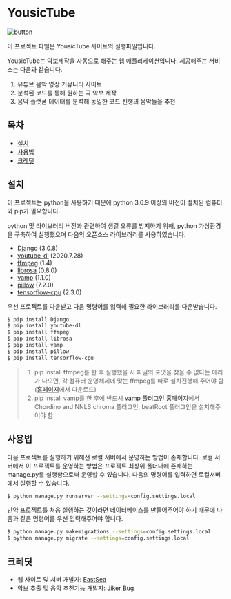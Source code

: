 # YousicTube

[![button](https://img.shields.io/badge/link-YousicTube-brightgreen)](https://github.com/10EastSea/YousicTube)

이 프로젝트 파일은 YousicTube 사이트의 실행파일입니다.

YousicTube는 악보제작을 자동으로 해주는 웹 애플리케이션입니다. 제공해주는 서비스는 다음과 같습니다.

1. 유튜브 음악 영상 커뮤니티 사이트
2. 분석된 코드를 통해 원하는 곡 악보 제작
3. 음악 플랫폼 데이터를 분석해 동일한 코드 진행의 음악들을 추천

## 목차
- [설치](#설치)
- [사용법](#사용법)
- [크레딧](#크레딧)

## 설치

이 프로젝트는 python을 사용하기 때문에 python 3.6.9 이상의 버전이 설치된 컴퓨터와 pip가 필요합니다.

python 및 라이브러리 버전과 관련하여 생길 오류를 방지하기 위해, python 가상환경을 구축하여 실행했으며 다음의 오픈소스 라이브러리를 사용하였습니다.

* [Django](https://www.djangoproject.com/) (3.0.8)
* [youtube-dl](https://youtube-dl.org/) (2020.7.28)
* [ffmpeg](https://ffmpeg.org/) (1.4)
* [librosa](https://librosa.org/) (0.8.0)
* [vamp](https://code.soundsoftware.ac.uk/projects/vamp-plugin-pack) (1.1.0)
* [pillow](https://github.com/python-pillow/Pillow) (7.2.0)
* [tensorflow-cpu](https://www.tensorflow.org/?hl=ko) (2.3.0)

우선 프로젝트를 다운받고 다음 명령어를 입력해 필요한 라이브러리를 다운받습니다.

```sh
$ pip install Django
$ pip install youtube-dl
$ pip install ffmpeg
$ pip install librosa
$ pip install vamp
$ pip install pillow
$ pip install tensorflow-cpu
```
> 1. pip install ffmpeg를 한 후 실행했을 시 파일의 포맷을 찾을 수 없다는 에러가 나오면, 각 컴퓨터 운영체제에 맞는 ffmpeg를 따로 설치진행해 주어야 함 ([홈페이지](https://ffmpeg.org/download.html)에서 다운로드)
> 2. pip install vamp를 한 후에 반드시 [vamp 플러그인 홈페이지](https://code.soundsoftware.ac.uk/projects/vamp-plugin-pack)에서 Chordino and NNLS chroma 플러그인, beatRoot 플러그인을 설치해주어야 함

## 사용법

다음 프로젝트를 실행하기 위해선 로컬 서버에서 운영하는 방법이 존재합니다.
로컬 서버에서 이 프로젝트를 운영하는 방법은 프로젝트 최상위 폴더내에 존재하는 manage.py를 실행함으로써 운영할 수 있습니다. 다음의 명령어를 입력하면 로컬서버에서 실행할 수 있습니다.

```sh
$ python manage.py runserver --settings=config.settings.local
```

만약 프로젝트를 처음 실행하는 것이라면 데이터베이스를 만들어주어야 하기 때문에 다음과 같은 명령어를 우선 입력해주어야 합니다.

```sh
$ python manage.py makemigrations --settings=config.settings.local
$ python manage.py migrate --settings=config.settings.local
```

## 크레딧

* 웹 사이트 및 서버 개발자: [EastSea](https://github.com/10EastSea)
* 악보 추출 및 음악 추천기능 개발자: [Jiker Bug](https://github.com/jikerbug)
